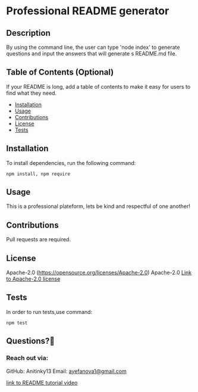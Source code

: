 # Professional README generator
  ## Description
  By using the command line, the user can type 'node index' to generate questions and input the answers that will generate s README.md file.
   ## Table of Contents (Optional)
  
  If your README is long, add a table of contents to make it easy for users to find what they need.
  
  - [Installation](#installation)
  - [Usage](#usage)
  - [Contributions](#Contributions)
  - [License](#license)
  - [Tests](#tests)
  
  ## Installation
  To install dependencies, run the following command:
  ```
  npm install, npm require
  ```
  ## Usage
  This is a professional plateform, lets be kind and respectful of one another!
 ## Contributions
Pull requests are required.
  ## License
  Apache-2.0
  (https://opensource.org/licenses/Apache-2.0)
  Apache-2.0
  [Link to Apache-2.0 license](https://opensource.org/licenses/Apache-2.0)
  ## Tests
  In order to run tests,use command: 
  ```
  npm test
  ```
  ## Questions?:raising_hand:
 
### Reach out via:
 GitHub: Anitinky13
 Email: ayefanova1@gmail.com


 [link to README tutorial video](https://drive.google.com/file/d/13joJ7ZBBbG7kM0vovDrp6i-cSZAUfdQT/view?usp=sharing)
